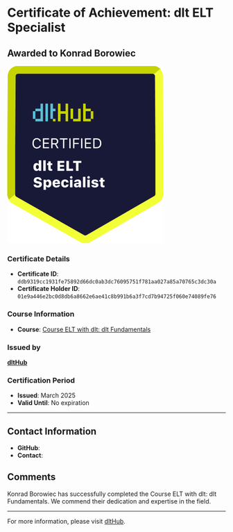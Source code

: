 
# Certificate of Achievement: dlt ELT Specialist

## Awarded to **Konrad Borowiec**

![Course Image](../badges/dlt_ELT_specialist.png)

### Certificate Details
- **Certificate ID**: `ddb9319cc1931fe75892d66dc0ab3dc76095751f781aa027a85a70765c3dc30a`
- **Certificate Holder ID**: `01e9a446e2bc0d8db6a8662e6ae41c8b991b6a3f7cd7b94725f060e74089fe76`

### Course Information
- **Course**: [Course ELT with dlt: dlt Fundamentals](https://github.com/dlt-hub/dlthub-education/tree/main/courses/dlt_fundamentals_dec_2024)

### Issued by
[**dltHub**](https://dlthub.com/) 

### Certification Period
- **Issued**: March 2025
- **Valid Until**: No expiration

---

## Contact Information
- **GitHub**: 
- **Contact**: 

## Comments
Konrad Borowiec has successfully completed the Course ELT with dlt: dlt Fundamentals. We commend their dedication and expertise in the field.

---

For more information, please visit [dltHub](https://dlthub.com/).
    